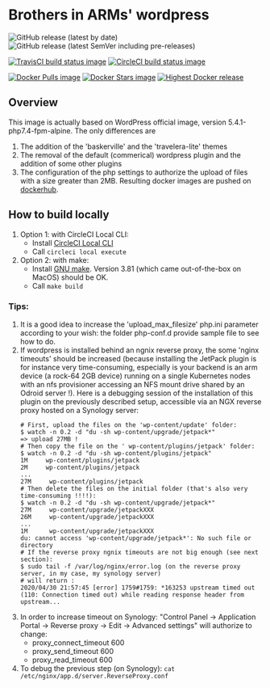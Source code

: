 # Brothers in ARMs' wordpress


![GitHub release (latest by date)](https://img.shields.io/github/v/release/biarms/wordpress?label=Latest%20Github%20release&logo=Github)
![GitHub release (latest SemVer including pre-releases)](https://img.shields.io/github/v/release/biarms/wordpress?include_prereleases&label=Highest%20GitHub%20release&logo=Github&sort=semver)

[![TravisCI build status image](https://img.shields.io/travis/biarms/wordpress/master?label=Travis%20build&logo=Travis)](https://travis-ci.org/biarms/wordpress)
[![CircleCI build status image](https://img.shields.io/circleci/build/gh/biarms/wordpress/master?label=CircleCI%20build&logo=CircleCI)](https://circleci.com/gh/biarms/wordpress)

[![Docker Pulls image](https://img.shields.io/docker/pulls/biarms/wordpress?logo=Docker)](https://hub.docker.com/r/biarms/wordpress)
[![Docker Stars image](https://img.shields.io/docker/stars/biarms/wordpress?logo=Docker)](https://hub.docker.com/r/biarms/wordpress)
[![Highest Docker release](https://img.shields.io/docker/v/biarms/wordpress?label=docker%20release&logo=Docker&sort=semver)](https://hub.docker.com/r/biarms/wordpress)

<!--
[![Travis build status](https://api.travis-ci.org/biarms/wordpress.svg?branch=master)](https://travis-ci.org/biarms/wordpress)
[![CircleCI build status](https://circleci.com/gh/biarms/wordpress.svg?style=svg)](https://circleci.com/gh/biarms/wordpress)
-->

## Overview
This image is actually based on WordPress official image, version 5.4.1-php7.4-fpm-alpine.
The only differences are
1. The addition of the 'baskerville' and the 'travelera-lite' themes
2. The removal of the default (commerical) wordpress plugin and the addition of some other plugins
3. The configuration of the php settings to authorize the upload of files with a size greater than 2MB.
Resulting docker images are pushed on [dockerhub](https://hub.docker.com/r/biarms/wordpress/).

## How to build locally
1. Option 1: with CircleCI Local CLI:
   - Install [CircleCI Local CLI](https://circleci.com/docs/2.0/local-cli/)
   - Call `circleci local execute`
2. Option 2: with make:
   - Install [GNU make](https://www.gnu.org/software/make/manual/make.html). Version 3.81 (which came out-of-the-box on MacOS) should be OK.
   - Call `make build`

### Tips:
1. It is a good idea to increase the 'upload_max_filesize' php.ini parameter according to your wish: the folder php-conf.d provide sample file to see how to do.
1. If wordpress is installed behind an ngnix reverse proxy, the some 'nginx timeouts' should be increased (because installing the JetPack plugin is for instance very time-consuming, especially is your backend is an arm device (a rock-64 2GB device) running on a single Kubernetes nodes with an nfs provisioner accessing an NFS mount drive shared by an Odroid server !).
   Here is a debugging session of the installation of this plugin on the previously described setup, accessible via an NGX reverse proxy hosted on a Synology server:
   ```
   # First, upload the files on the 'wp-content/update' folder:
   $ watch -n 0.2 -d "du -sh wp-content/upgrade/jetpack*"
   => upload 27MB !
   # Then copy the file on the ' wp-content/plugins/jetpack' folder:
   $ watch -n 0.2 -d "du -sh wp-content/plugins/jetpack"
   1M     wp-content/plugins/jetpack
   2M     wp-content/plugins/jetpack
   ...
   27M     wp-content/plugins/jetpack
   # Then delete the files on the initial folder (that's also very time-consuming !!!!):
   $ watch -n 0.2 -d "du -sh wp-content/upgrade/jetpack*"
   27M     wp-content/upgrade/jetpackXXX
   26M     wp-content/upgrade/jetpackXXX
   ...
   1M      wp-content/upgrade/jetpackXXX
   du: cannot access 'wp-content/upgrade/jetpack*': No such file or directory
   # If the reverse proxy ngnix timeouts are not big enough (see next section):
   $ sudo tail -f /var/log/nginx/error.log (on the reverse proxy server, in my case, my synology server)
   # will return :
   2020/04/30 21:57:45 [error] 1759#1759: *163253 upstream timed out (110: Connection timed out) while reading response header from upstream...
   ```
1. In order to increase timeout on Synology: "Control Panel -> Application Portal -> Reverse proxy -> Edit -> Advanced settings" will authorize to change:
   - proxy_connect_timeout 600
   - proxy_send_timeout 600
   - proxy_read_timeout 600
1. To debug the previous step (on Synology): `cat /etc/nginx/app.d/server.ReverseProxy.conf`
